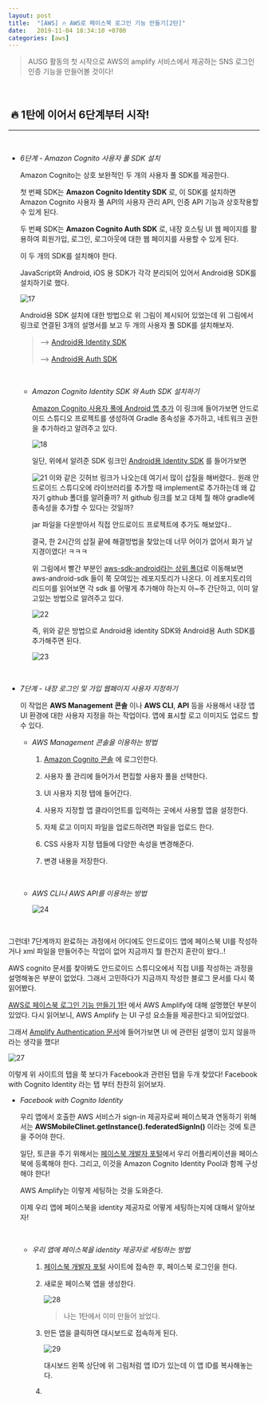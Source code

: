 ```yaml
---
layout: post
title:  "[AWS] 🔥 AWS로 페이스북 로그인 기능 만들기[2탄]"
date:   2019-11-04 18:34:10 +0700
categories: [aws]
---
```


> AUSG 활동의 첫 시작으로 AWS의 amplify 서비스에서 제공하는 SNS 로그인 인증 기능을 만들어볼 것이다!

<br>

## ️️ 🔥 1탄에 이어서 6단계부터 시작!
---

<br>

- _6단계 - Amazon Cognito 사용자 풀 SDK 설치_

	Amazon Cognito는 상호 보완적인 두 개의 사용자 풀 SDK를 제공한다. 
	
	첫 번째 SDK는 __Amazon Cognito Identity SDK__ 로, 이 SDK를 설치하면 Amazon Cognito 사용자 풀 API의 사용자 관리 API, 인증 API 기능과 상호작용할 수 있게 된다. 
	
	두 번째 SDK는 __Amazon Cognito Auth SDK__ 로, 내장 호스팅 UI 웹 페이지를 활용하여 회원가입, 로그인, 로그아웃에 대한 웹 페이지를 사용할 수 있게 된다.

	이 두 개의 SDK를 설치해야 한다.

	JavaScript와 Android, iOS 용 SDK가 각각 분리되어 있어서 Android용 SDK를 설치하기로 했다.

	![17](https://user-images.githubusercontent.com/31889335/66572822-99474d80-ebac-11e9-9dca-6fea61109959.PNG)

	Android용 SDK 설치에 대한 방법으로 위 그림이 제시되어 있었는데 위 그림에서 링크로 연결된 3개의 설명서를 보고 두 개의 사용자 풀 SDK를 설치해보자.

	> --> [Android용 Identity SDK](https://github.com/aws-amplify/aws-sdk-android/tree/master/aws-android-sdk-cognitoidentityprovider)
	>
	> --> [Android용 Auth SDK](https://github.com/aws-amplify/aws-sdk-android/tree/master/aws-android-sdk-cognitoauth)
	>

	<br>

	- _Amazon Cognito Identity SDK 와 Auth SDK 설치하기_

		[Amazon Cognito 사용자 풀에 Android 앱 추가](https://docs.aws.amazon.com/ko_kr/cognito/latest/developerguide/setting-up-android-sdk.html) 이 링크에 들어가보면 안드로이드 스튜디오 프로젝트를 생성하여 Gradle 종속성을 추가하고, 네트워크 권한을 추가하라고 알려주고 있다.

		![18](https://user-images.githubusercontent.com/31889335/68120004-96d7d980-ff47-11e9-922d-f05e17693b98.PNG)

		일단, 위에서 알려준 SDK 링크인 [Android용 Identity SDK](https://github.com/aws-amplify/aws-sdk-android/tree/master/aws-android-sdk-cognitoidentityprovider) 를 들어가보면 

		![21](https://user-images.githubusercontent.com/31889335/68133490-d1e80600-ff63-11e9-99e8-8255e0900e18.PNG) 이와 같은 깃허브 링크가 나오는데 여기서 많이 삽질을 해버렸다.. 원래 안드로이드 스튜디오에 라이브러리를 추가할 때 implement로 추가하는데 왜 갑자기 github 폴더를 알려줄까? 저 github 링크를 보고 대체 뭘 해야 gradle에 종속성을 추가할 수 있다는 것일까? 
		
		jar 파일을 다운받아서 직접 안드로이드 프로젝트에 추가도 해보았다.. 

		결국, 한 2시간의 삽질 끝에 해결방법을 찾았는데 너무 어이가 없어서 화가 날 지경이였다! ㅋㅋㅋ

		위 그림에서 빨간 부분인 [aws-sdk-android라는 상위 폴더](https://github.com/aws-amplify/aws-sdk-android)로 이동해보면 aws-android-sdk 들이 쭉 모여있는 레포지토리가 나온다. 이 레포지토리의 리드미를 읽어보면 각 sdk 를 어떻게 추가해야 하는지 아~주 간단하고, 이미 알고있는 방법으로 알려주고 있다.

		![22](https://user-images.githubusercontent.com/31889335/68133817-6b171c80-ff64-11e9-89d1-40b474c16f43.PNG)

		즉, 위와 같은 방법으로 Android용 identity SDK와 Android용 Auth SDK를 추가해주면 된다.

		![23](https://user-images.githubusercontent.com/31889335/68133907-9c8fe800-ff64-11e9-94e0-c76faa7f1408.PNG)

		<br>

- _7단계 - 내장 로그인 및 가입 웹페이지 사용자 지정하기_

	이 작업은 __AWS Management 콘솔__ 이나 __AWS CLI__, __API__ 등을 사용해서 내장 앱 UI 환경에 대한 사용자 지정을 하는 작업이다. 앱에 표시할 로고 이미지도 업로드 할 수 있다.

	- _AWS Management 콘솔을 이용하는 방법_

		1. [Amazon Cognito 콘솔](https://signin.aws.amazon.com/signin?redirect_uri=https%3A%2F%2Fconsole.aws.amazon.com%2Fcognito%2Fhome%3Fstate%3DhashArgs%2523%26isauthcode%3Dtrue&client_id=arn%3Aaws%3Aiam%3A%3A015428540659%3Auser%2Fcognito&forceMobileApp=0) 에 로그인한다.

		2. 사용자 풀 관리에 들어가서 편집할 사용자 풀을 선택한다.

		3. UI 사용자 지정 탭에 들어간다.

		4. 사용자 지정할 앱 클라이언트를 입력하는 곳에서 사용할 앱을 설정한다. 

		5. 자체 로고 이미지 파일을 업로드하려면 파일을 업로드 한다. 

		6. CSS 사용자 지정 탭들에 다양한 속성을 변경해준다. 

		7. 변경 내용을 저장한다. 

		<br>

	- _AWS CLI나 AWS API를 이용하는 방법_

		![24](https://user-images.githubusercontent.com/31889335/68205769-6e66e280-000e-11ea-9db2-d956074951cf.PNG)

	<br>

그런데! 7단계까지 완료하는 과정에서 어디에도 안드로이드 앱에 페이스북 UI를 작성하거나 xml 파일을 만들어주는 작업이 없어 지금까지 뭘 한건지 혼란이 왔다..!

AWS cognito 문서를 찾아봐도 안드로이드 스튜디오에서 직접 UI를 작성하는 과정을 설명해놓은 부분이 없었다. 그래서 고민하다가 지금까지 작성한 블로그 문서를 다시 쭉 읽어봤다. 

[AWS로 페이스북 로그인 기능 만들기 1탄](https://choheeis.github.io/aws/2019/10/07/%EC%95%84%EB%A7%88%EC%A1%B4cognito.html) 에서 AWS Amplify에 대해 설명했던 부분이 있었다. 다시 읽어보니, AWS Amplify 는 UI 구성 요소들을 제공한다고 되어있었다. 

그래서 [Amplify Authentication 문서](https://aws-amplify.github.io/docs/android/authentication)에 들어가보면 UI 에 관련된 설명이 있지 않을까 라는 생각을 했다!

![27](https://user-images.githubusercontent.com/31889335/68212015-0ddea200-001c-11ea-9a5b-7d8097187d9c.PNG)

이렇게 위 사이트의 탭을 쭉 보다가 Facebook과 관련된 탭을 두개 찾았다! Facebook with Cognito Identity 라는 탭 부터 찬찬히 읽어보자.

- _Facebook with Cognito Identity_

	우리 앱에서 호출한 AWS 서비스가 sign-in 제공자로써 페이스북과 연동하기 위해서는  __AWSMobileClinet.getInstance().federatedSignIn()__ 이라는 것에 토큰을 주어야 한다. 

	일단, 토큰을 주기 위해서는 [페이스북 개발자 포털](https://developers.facebook.com/)에서 우리 어플리케이션을 페이스북에 등록해야 한다. 그리고, 이것을 Amazon Cognito Identity Pool과 함께 구성해야 한다!

	AWS Amplify는 이렇게 세팅하는 것을 도와준다. 

	이제 우리 앱에 페이스북을 identity 제공자로 어떻게 세팅하는지에 대해서 알아보자!

	<br>

	- _우리 앱에 페이스북을 identity 제공자로 세팅하는 방법_

		1. [페이스북 개발자 포털](https://developers.facebook.com/) 사이트에 접속한 후, 페이스북 로그인을 한다.

		2. 새로운 페이스북 앱을 생성한다. 

			![28](https://user-images.githubusercontent.com/31889335/68222135-dc6ed200-002d-11ea-9e03-b5d9700b2dd3.PNG)

			> 나는 1탄에서 이미 만들어 놨었다.

		3. 만든 앱을 클릭하면 대시보드로 접속하게 된다. 

			![29](https://user-images.githubusercontent.com/31889335/68222373-425b5980-002e-11ea-853e-fa44651480a3.PNG)

			대시보드 왼쪽 상단에 위 그림처럼 앱 ID가 있는데 이 앱 ID를 복사해놓는다.

		4. 












